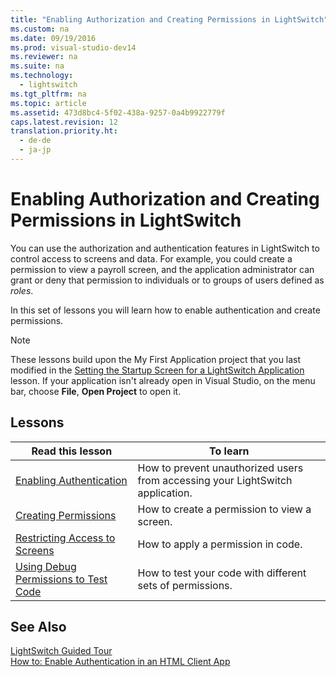```yaml
---
title: "Enabling Authorization and Creating Permissions in LightSwitch"
ms.custom: na
ms.date: 09/19/2016
ms.prod: visual-studio-dev14
ms.reviewer: na
ms.suite: na
ms.technology: 
  - lightswitch
ms.tgt_pltfrm: na
ms.topic: article
ms.assetid: 473d8bc4-5f02-438a-9257-0a4b9922779f
caps.latest.revision: 12
translation.priority.ht: 
  - de-de
  - ja-jp
---
```

# Enabling Authorization and Creating Permissions in LightSwitch
You can use the authorization and authentication features in LightSwitch to control access to screens and data. For example, you could create a permission to view a payroll screen, and the application administrator can grant or deny that permission to individuals or to groups of users defined as *roles*.  
  
 In this set of lessons you will learn how to enable authentication and create permissions.  
  
> [!NOTE]
>  These lessons build upon the My First Application project that you last modified in the [Setting the Startup Screen for a LightSwitch Application](../vs140/Setting-the-Startup-Screen-for-a-LightSwitch-Application.md) lesson. If your application isn't already open in Visual Studio, on the menu bar, choose **File**, **Open Project** to open it.  
  
## Lessons  
  
|Read this lesson|To learn|  
|----------------------|--------------|  
|[Enabling Authentication](../vs140/Enabling-Authentication-in-LightSwitch.md)|How to prevent unauthorized users from accessing your LightSwitch application.|  
|[Creating Permissions](../vs140/Creating-Permissions-in-LightSwitch.md)|How to create a permission to view a screen.|  
|[Restricting Access to Screens](../vs140/Restricting-Access-to-a-LightSwitch-Screen.md)|How to apply a permission in code.|  
|[Using Debug Permissions to Test Code](../vs140/Using-Debug-Permissions-to-Test-LightSwitch-Code.md)|How to test your code with different sets of permissions.|  
  
## See Also  
 [LightSwitch Guided Tour](../vs140/LightSwitch-Guided-Tour.md)   
 [How to: Enable Authentication in an HTML Client App](../vs140/How-to--Enable-Authentication-in-an-HTML-Client-App.md)